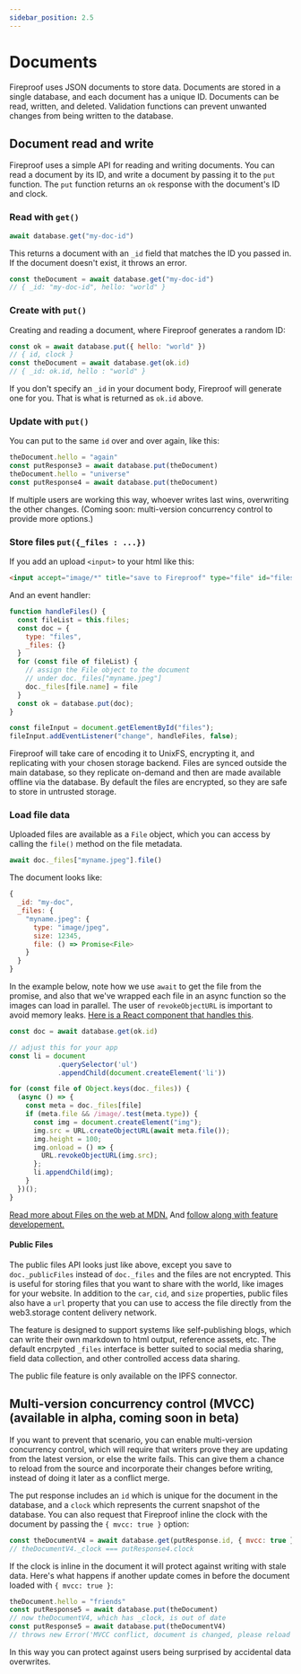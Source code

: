 ```yaml
---
sidebar_position: 2.5
---
```


# Documents

Fireproof uses JSON documents to store data. Documents are stored in a single database, and each document has a unique ID. Documents can be read, written, and deleted. Validation functions can prevent unwanted changes from being written to the database.

## Document read and write

Fireproof uses a simple API for reading and writing documents. You can read a document by its ID, and write a document by passing it to the `put` function. The `put` function returns an `ok` response with the document's ID and clock.

### Read with `get()`

```js
await database.get("my-doc-id")
```

This returns a document with an `_id` field that matches the ID you passed in. If the document doesn't exist, it throws an error.

```js
const theDocument = await database.get("my-doc-id")
// { _id: "my-doc-id", hello: "world" }
```

### Create with `put()`

Creating and reading a document, where Fireproof generates a random ID:

```js
const ok = await database.put({ hello: "world" })
// { id, clock }
const theDocument = await database.get(ok.id)
// { _id: ok.id, hello : "world" }
```

If you don't specify an `_id` in your document body, Fireproof will generate one for you. That is what is returned as `ok.id` above.

### Update with `put()`

You can put to the same `id` over and over again, like this:

```js
theDocument.hello = "again"
const putResponse3 = await database.put(theDocument)
theDocument.hello = "universe"
const putResponse4 = await database.put(theDocument)
```

If multiple users are working this way, whoever writes last wins, overwriting the other changes. (Coming soon: multi-version concurrency control to provide more options.)

### Store files `put({_files : ...})`

If you add an upload `<input>` to your html like this:

```html
<input accept="image/*" title="save to Fireproof" type="file" id="files" multiple>
```

And an event handler:

```js
function handleFiles() {
  const fileList = this.files;
  const doc = {
    type: "files",
    _files: {}
  }
  for (const file of fileList) {
    // assign the File object to the document
    // under doc._files["myname.jpeg"]
    doc._files[file.name] = file
  }
  const ok = database.put(doc);
}

const fileInput = document.getElementById("files");
fileInput.addEventListener("change", handleFiles, false);
```

Fireproof will take care of encoding it to UnixFS, encrypting it, and replicating with your chosen storage backend. Files are synced outside the main database, so they replicate on-demand and then are made available offline via the database. By default the files are encrypted, so they are safe to store in untrusted storage. 

### Load file data 

Uploaded files are available as a `File` object, which you can access by calling the `file()` method on the file metadata.

```js
await doc._files["myname.jpeg"].file()
```

The document looks like:

```js
{
  _id: "my-doc",
  _files: {
    "myname.jpeg": {
      type: "image/jpeg",
      size: 12345,
      file: () => Promise<File>
    }
  }
}
```

In the example below, note how we use `await` to get the file from the promise, and also that we've wrapped each file in an async function so the images can load in parallel. The user of `revokeObjectURL` is important to avoid memory leaks. [Here is a React component that handles this](https://github.com/fireproof-storage/catbot/blob/cd8056121bc42fa71a078b8501b5cfb2ed4fc7b3/src/components/ChatBubbles.tsx#L79).

```js
const doc = await database.get(ok.id)

// adjust this for your app
const li = document
            .querySelector('ul')
            .appendChild(document.createElement('li'))

for (const file of Object.keys(doc._files)) {
  (async () => {
    const meta = doc._files[file]
    if (meta.file && /image/.test(meta.type)) {
      const img = document.createElement("img");
      img.src = URL.createObjectURL(await meta.file());
      img.height = 100;
      img.onload = () => {
        URL.revokeObjectURL(img.src);
      };
      li.appendChild(img);
    }
  })();
}
```

[Read more about Files on the web at MDN.](https://developer.mozilla.org/en-US/docs/Web/API/File_API/Using_files_from_web_applications) And [follow along with feature developement.](https://github.com/fireproof-storage/fireproof/discussions/9)

#### Public Files

The public files API looks just like above, except you save to `doc._publicFiles` instead of `doc._files` and the files are not encrypted. This is useful for storing files that you want to share with the world, like images for your website. In addition to the `car`, `cid`, and `size` properties, public files also have a `url` property that you can use to access the file directly from the web3.storage content delivery network. 

The feature is designed to support systems like self-publishing blogs, which can write their own markdown to html output, reference assets, etc. The default encrpyted `_files` interface is better suited to social media sharing, field data collection, and other controlled access data sharing.

The public file feature is only available on the IPFS connector.

## Multi-version concurrency control (MVCC) (available in alpha, coming soon in beta)

If you want to prevent that scenario, you can enable multi-version concurrency control, which will require that writers prove they are updating from the latest version, or else the write fails. This can give them a chance to reload from the source and incorporate their changes before writing, instead of doing it later as a conflict merge.

The put response includes an `id` which is unique for the document in the database, and a `clock` which represents the current snapshot of the database. You can also request that Fireproof inline the clock with the document by passing the `{ mvcc: true }` option:

```js
const theDocumentV4 = await database.get(putResponse.id, { mvcc: true })
// theDocumentV4._clock === putResponse4.clock
```

If the clock is inline in the document it will protect against writing with stale data. Here's what happens if another update comes in before the document loaded with `{ mvcc: true }`:

```js
theDocument.hello = "friends"
const putResponse5 = await database.put(theDocument)
// now theDocumentV4, which has _clock, is out of date
const putResponse5 = await database.put(theDocumentV4)
// throws new Error('MVCC conflict, document is changed, please reload the document and try again.')
```

In this way you can protect against users being surprised by accidental data overwrites.

